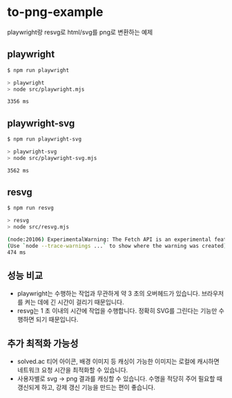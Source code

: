 # to-png-example

playwright랑 resvg로 html/svg를 png로 변환하는 예제

## playwright

```sh
$ npm run playwright     

> playwright
> node src/playwright.mjs

3356 ms
```

## playwright-svg

```sh
$ npm run playwright-svg

> playwright-svg
> node src/playwright-svg.mjs

3562 ms
```

## resvg

```sh
$ npm run resvg

> resvg
> node src/resvg.mjs

(node:20106) ExperimentalWarning: The Fetch API is an experimental feature. This feature could change at any time
(Use `node --trace-warnings ...` to show where the warning was created)
474 ms
```

## 성능 비교

- playwright는 수행하는 작업과 무관하게 약 3 초의 오버헤드가 있습니다.
  브라우저를 켜는 데에 긴 시간이 걸리기 때문입니다.
- resvg는 1 초 이내의 시간에 작업을 수행합니다.
  정확히 SVG를 그린다는 기능만 수행하면 되기 때문입니다.

## 추가 최적화 가능성

- solved.ac 티어 아이콘, 배경 이미지 등 캐싱이 가능한 이미지는 로컬에 캐시하면 네트워크 요청 시간을 최적화할 수 있습니다.
- 사용자별로 svg -> png 결과를 캐싱할 수 있습니다. 수명을 적당히 주어 필요할 때 갱신되게 하고, 강제 갱신 기능을 만드는 편이 좋습니다.
